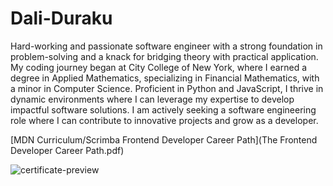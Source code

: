 # Dali-Duraku

Hard-working and passionate software engineer with a strong foundation in problem-solving and a knack for bridging theory with practical application. My coding journey began at City College of New York, where I earned a degree in Applied Mathematics, specializing in Financial Mathematics, with a minor in Computer Science. Proficient in Python and JavaScript, I thrive in dynamic environments where I can leverage my expertise to develop impactful software solutions. I am actively seeking a software engineering role where I can contribute to innovative projects and grow as a developer.

[MDN Curriculum/Scrimba Frontend Developer Career Path](The Frontend Developer Career Path.pdf)


![certificate-preview](https://github.com/user-attachments/assets/92304908-4854-4ab7-8626-7fbcbf90e5be)

